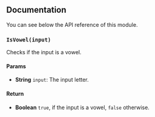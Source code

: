## Documentation

You can see below the API reference of this module.

### `IsVowel(input)`
Checks if the input is a vowel.

#### Params
- **String** `input`: The input letter.

#### Return
- **Boolean** `true`, if the input is a vowel, `false` otherwise.

